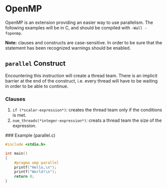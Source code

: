 # OpenMP

OpenMP is an extension providing an easier way to use parallelism. The following examples will be in C, and should be compiled with `-Wall -fopenmp`.

**Note:** clauses and constructs are case-sensitive. In order to be sure that the statement has been recognized warnings should be enabled.

## `parallel` Construct

Encountering this instruction will create a thread team.
There is an implicit barrier at the end of the construct, i.e. every thread will have to be waiting in order to be able to continue.

### Clauses

1. `if (*scalar-expression*)`: creates the thread team only if the conditions is met.
2. `num_threads(*integer-expression*)`: creats a thread team the size of the expression.

### Example (parallel.c)

```C
#include <stdio.h>

int main()
{
	#pragma omp parallel
	printf("Hello,\n");
	printf("World!\n");
	return 0;
}
```
